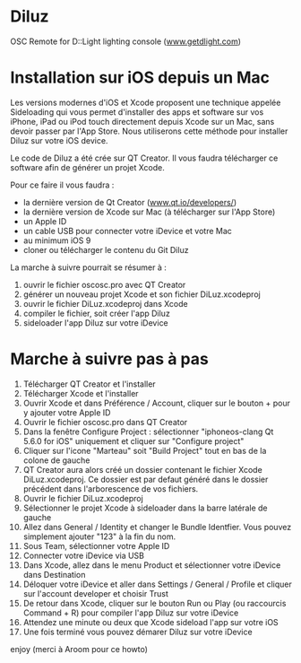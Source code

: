# Diluz
OSC Remote for D::Light lighting console (www.getdlight.com)



# Installation sur iOS depuis un Mac

Les versions modernes d'iOS et Xcode proposent une technique appelée Sideloading qui vous permet d'installer des apps et software sur vos iPhone, iPad ou iPod touch directement depuis Xcode sur un Mac, sans devoir passer par l'App Store. Nous utiliserons cette méthode pour installer Diluz sur votre iOS device.

Le code de Diluz a été crée sur QT Creator. Il vous faudra télécharger ce software afin de générer un projet Xcode.


Pour ce faire il vous faudra :

- la dernière version de Qt Creator (www.qt.io/developers/)
- la dernière version de Xcode sur Mac (à télécharger sur l'App Store)
- un Apple ID 
- un cable USB pour connecter votre iDevice et votre Mac
- au minimum iOS 9
- cloner ou télécharger le contenu du Git Diluz



La marche à suivre pourrait se résumer à :

1. ouvrir le fichier oscosc.pro avec QT Creator
2. générer un nouveau projet Xcode et son fichier DiLuz.xcodeproj
3. ouvrir le fichier DiLuz.xcodeproj dans Xcode
4. compiler le fichier, soit créer l'app Diluz
5. sideloader l'app Diluz sur votre iDevice

# Marche à suivre pas à pas


1. Télécharger QT Creator et l'installer
2. Télécharger Xcode et l'installer
3. Ouvrir Xcode et dans Préférence / Account, cliquer sur le bouton + pour y ajouter votre Apple ID
4. Ouvrir le fichier oscosc.pro dans QT Creator
5. Dans la fenêtre Configure Project : sélectionner "iphoneos-clang Qt 5.6.0 for iOS" uniquement et cliquer sur "Configure project"
6. Cliquer sur l'icone "Marteau" soit "Build Project" tout en bas de la colone de gauche
7. QT Creator aura alors créé un dossier contenant le fichier Xcode DiLuz.xcodeproj. Ce dossier est par defaut généré dans le dossier précédent dans l'arborescence de vos fichiers.
8. Ouvrir le fichier DiLuz.xcodeproj
9. Sélectionner le projet Xcode à sideloader dans la barre latérale de gauche
10. Allez dans General / Identity et changer le Bundle Identfier. Vous pouvez simplement ajouter "123" à la fin du nom.
11. Sous Team, sélectionner votre Apple ID
12. Connecter votre iDevice via USB
13. Dans Xcode, allez dans le menu Product et sélectionner votre iDevice dans Destination
14. Déloquer votre iDevice et aller dans Settings / General / Profile et cliquer sur l'account developer et choisir Trust
15. De retour dans Xcode, cliquer sur le bouton Run ou Play (ou raccourcis Command + R) pour compiler l'app Diluz sur votre iDevice
16. Attendez une minute ou deux que Xcode sideload l'app sur votre iOS
17. Une fois terminé vous pouvez démarer Diluz sur votre iDevice

enjoy
(merci à Aroom pour ce howto)
